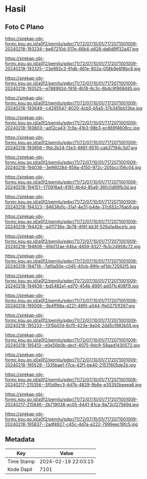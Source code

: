 # Hasil

## Foto C Plano

https://sirekap-obj-formc.kpu.go.id/a0f2/pemilu/pdpr/71/72/07/10/01/7172071001009-20240218-193234--be87210d-517e-46b4-a828-da6d8ff32a47.jpg

https://sirekap-obj-formc.kpu.go.id/a0f2/pemilu/pdpr/71/72/07/10/01/7172071001009-20240218-193325--23e992c3-91db-461e-802a-058b9e6f8bc6.jpg

https://sirekap-obj-formc.kpu.go.id/a0f2/pemilu/pdpr/71/72/07/10/01/7172071001009-20240218-193525--e788992d-1918-4b18-8c3c-6b4c9f868485.jpg

https://sirekap-obj-formc.kpu.go.id/a0f2/pemilu/pdpr/71/72/07/10/01/7172071001009-20240218-193649--c4295547-8020-4cb5-b5a5-37b345bb13be.jpg

https://sirekap-obj-formc.kpu.go.id/a0f2/pemilu/pdpr/71/72/07/10/01/7172071001009-20240218-193803--ad12ca43-7c9a-41b3-98b3-ec869f4609cc.jpg

https://sirekap-obj-formc.kpu.go.id/a0f2/pemilu/pdpr/71/72/07/10/01/7172071001009-20240218-193856--1fdc2b24-f3e3-4881-9510-cab37194c3d7.jpg

https://sirekap-obj-formc.kpu.go.id/a0f2/pemilu/pdpr/71/72/07/10/01/7172071001009-20240218-194036--3e960284-859a-4150-972c-205bcc156c04.jpg

https://sirekap-obj-formc.kpu.go.id/a0f2/pemilu/pdpr/71/72/07/10/01/7172071001009-20240218-194151--f70916a4-4191-4b4d-85a9-36fc0d99fb3d.jpg

https://sirekap-obj-formc.kpu.go.id/a0f2/pemilu/pdpr/71/72/07/10/01/7172071001009-20240218-194323--94638d1c-31a1-4e31-b4de-37c652c76ab9.jpg

https://sirekap-obj-formc.kpu.go.id/a0f2/pemilu/pdpr/71/72/07/10/01/7172071001009-20240218-194428--a411736e-3b78-4f6f-bb3f-526a1a4bce1c.jpg

https://sirekap-obj-formc.kpu.go.id/a0f2/pemilu/pdpr/71/72/07/10/01/7172071001009-20240218-194606--95b112ae-64ba-4659-8327-fb3c24958c72.jpg

https://sirekap-obj-formc.kpu.go.id/a0f2/pemilu/pdpr/71/72/07/10/01/7172071001009-20240218-194716--7af0a50e-c045-40cb-89fe-ef1dc72592f5.jpg

https://sirekap-obj-formc.kpu.go.id/a0f2/pemilu/pdpr/71/72/07/10/01/7172071001009-20240218-194836--bd5482e1-ed70-454b-8991-ad07fc408f15.jpg

https://sirekap-obj-formc.kpu.go.id/a0f2/pemilu/pdpr/71/72/07/10/01/7172071001009-20240218-195008--3b4ff98a-d221-48f0-a044-ffe02751f287.jpg

https://sirekap-obj-formc.kpu.go.id/a0f2/pemilu/pdpr/71/72/07/10/01/7172071001009-20240218-195233--1315b07d-6cf5-423e-9a04-2dd5cf983b55.jpg

https://sirekap-obj-formc.kpu.go.id/a0f2/pemilu/pdpr/71/72/07/10/01/7172071001009-20240218-195413--e0e50b0b-decf-4075-9dc9-59aad1430572.jpg

https://sirekap-obj-formc.kpu.go.id/a0f2/pemilu/pdpr/71/72/07/10/01/7172071001009-20240218-195528--1335bae1-f7ce-42f1-be40-21517605de2b.jpg

https://sirekap-obj-formc.kpu.go.id/a0f2/pemilu/pdpr/71/72/07/10/01/7172071001009-20240217-215356--3f0d9ec3-4d7b-4829-9b6e-e35392beeea6.jpg

https://sirekap-obj-formc.kpu.go.id/a0f2/pemilu/pdpr/71/72/07/10/01/7172071001009-20240217-215946--2b719038-ec05-4441-81ca-9a73cf27569d.jpg

https://sirekap-obj-formc.kpu.go.id/a0f2/pemilu/pdpr/71/72/07/10/01/7172071001009-20240218-195837--2adf4927-c45c-4d7a-a222-7999eec19fc5.jpg


## Metadata

| Key        | Value               |
| ---------- | ------------------- |
| Time Stamp | 2024-02-19 22:03:15 |
| Kode Dapil | 7101                |



